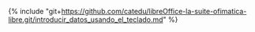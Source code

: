 {% include "git+https://github.com/catedu/libreOffice-la-suite-ofimatica-libre.git/introducir_datos_usando_el_teclado.md" %}